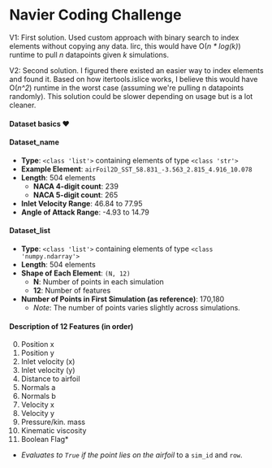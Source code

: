 # Navier Coding Challenge

V1: First solution. Used custom approach with binary search to index elements without copying any data. Iirc, this would have O(_n * log(k)_) runtime to pull _n_ datapoints given _k_ simulations.

V2: Second solution. I figured there existed an easier way to index elements and found it. Based on how itertools.islice works, I believe this would have O(_n^2_) runtime in the worst case (assuming we're pulling n datapoints randomly). This solution could be slower depending on usage but is a lot cleaner.

#### Dataset basics ❤

#### Dataset_name
- **Type**: `<class 'list'>` containing elements of type `<class 'str'>`
- **Example Element**: `airFoil2D_SST_58.831_-3.563_2.815_4.916_10.078`
- **Length**: 504 elements
  - **NACA 4-digit count**: 239
  - **NACA 5-digit count**: 265
- **Inlet Velocity Range**: 46.84 to 77.95
- **Angle of Attack Range**: -4.93 to 14.79

#### Dataset_list
- **Type**: `<class 'list'>` containing elements of type `<class 'numpy.ndarray'>`
- **Length**: 504 elements
- **Shape of Each Element**: `(N, 12)`
  - **N**: Number of points in each simulation
  - **12**: Number of features
- **Number of Points in First Simulation (as reference)**: 170,180
  - *Note*: The number of points varies slightly across simulations.

#### Description of 12 Features (in order)
0. Position x
1. Position y
2. Inlet velocity (x)
3. Inlet velocity (y)
4. Distance to airfoil
5. Normals a
6. Normals b
7. Velocity x
8. Velocity y
9. Pressure/kin. mass
10. Kinematic viscosity
11. Boolean Flag*
   - *Evaluates to `True` if the point lies on the airfoil* to a `sim_id` and `row`.
